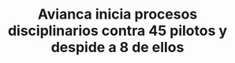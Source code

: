 ---
layout: post
title:  Avianca inicia procesos disciplinarios contra 45 pilotos y despide a 8 de ellos
image: /public/avianca.jpg
timeline-date: Octubre 16 de 2017
---